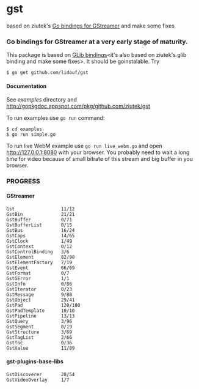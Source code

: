 # gst
based on ziutek's [Go bindings for GStreamer](https://github.com/ziutek/gst) and make some fixes

### Go bindings for GStreamer at a very early stage of maturity.

This package is based on [GLib bindings](https://github.com/lidouf/glib)<it's also based on ziutek's glib binding and make some fixes>. It
should be goinstalable. Try

    $ go get github.com/lidouf/gst

#### Documentation

See *examples* directory and http://gopkgdoc.appspot.com/pkg/github.com/ziutek/gst

To run examples use `go run` command:

	$ cd examples
	$ go run simple.go

To run live WebM example use `go run live_webm.go` and open
http://127.0.0.1:8080 with your browser. You probably need to wait a long time
for video because of small bitrate of this stream and big buffer in you browser.

### PROGRESS
#### GStreamer
    Gst                 11/12
    GstBin              21/21
    GstBuffer           0/71
    GstBufferList       0/15
    GstBus              16/24
    GstCaps             14/65
    GstClock            1/49
    GstContext          0/12
    GstControlBinding   3/6
    GstElement          82/90
    GstElementFactory   7/19
    GstEvent            66/69
    GstFormat           0/7
    GstGError           1/1
    GstInfo             0/86
    GstIterator         0/23
    GstMessage          9/88
    GstObject           29/41
    GstPad              120/180
    GstPadTemplate      10/10
    GstPipeline         13/13
    GstQuery            3/96
    GstSegment          0/19
    GstStructure        3/69
    GstTagList          2/66
    GstToc              0/36
    GstValue            11/89
#### gst-plugins-base-libs
    GstDiscoverer       20/54
    GstVideoOverlay     1/7